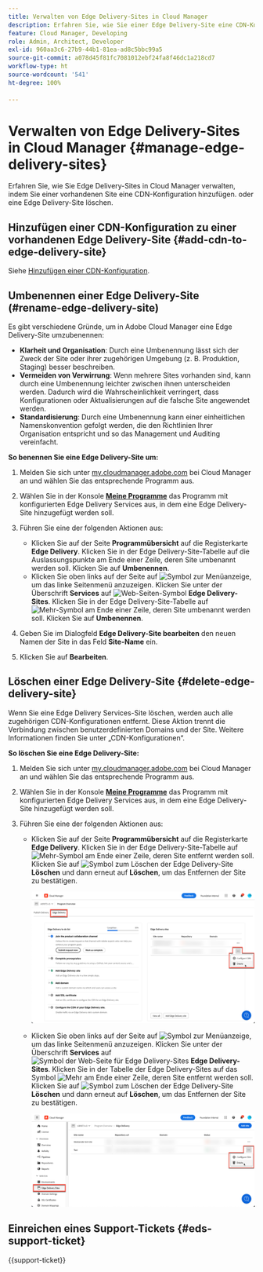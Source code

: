 ```yaml
---
title: Verwalten von Edge Delivery-Sites in Cloud Manager
description: Erfahren Sie, wie Sie einer Edge Delivery-Site eine CDN-Konfiguration hinzufügen oder eine Edge Delivery-Site löschen.
feature: Cloud Manager, Developing
role: Admin, Architect, Developer
exl-id: 960aa3c6-27b9-44b1-81ea-ad8c5bbc99a5
source-git-commit: a078d45f81fc7081012ebf24fa8f46dc1a218cd7
workflow-type: ht
source-wordcount: '541'
ht-degree: 100%

---
```


# Verwalten von Edge Delivery-Sites in Cloud Manager {#manage-edge-delivery-sites}

Erfahren Sie, wie Sie Edge Delivery-Sites in Cloud Manager verwalten, indem Sie einer vorhandenen Site eine CDN-Konfiguration hinzufügen. oder eine Edge Delivery-Site löschen.

## Hinzufügen einer CDN-Konfiguration zu einer vorhandenen Edge Delivery-Site {#add-cdn-to-edge-delivery-site}

Siehe [Hinzufügen einer CDN-Konfiguration](/help/implementing/cloud-manager/cdn-configurations/add-cdn-config.md).

## Umbenennen einer Edge Delivery-Site (#rename-edge-delivery-site)

Es gibt verschiedene Gründe, um in Adobe Cloud Manager eine Edge Delivery-Site umzubenennen:

* **Klarheit und Organisation**: Durch eine Umbenennung lässt sich der Zweck der Site oder ihrer zugehörigen Umgebung (z. B. Produktion, Staging) besser beschreiben.
* **Vermeiden von Verwirrung**: Wenn mehrere Sites vorhanden sind, kann durch eine Umbenennung leichter zwischen ihnen unterscheiden werden. Dadurch wird die Wahrscheinlichkeit verringert, dass Konfigurationen oder Aktualisierungen auf die falsche Site angewendet werden.
* **Standardisierung**: Durch eine Umbenennung kann einer einheitlichen Namenskonvention gefolgt werden, die den Richtlinien Ihrer Organisation entspricht und so das Management und Auditing vereinfacht.

**So benennen Sie eine Edge Delivery-Site um:**

1. Melden Sie sich unter [my.cloudmanager.adobe.com](https://my.cloudmanager.adobe.com/) bei Cloud Manager an und wählen Sie das entsprechende Programm aus.
1. Wählen Sie in der Konsole **[Meine Programme](/help/implementing/cloud-manager/navigation.md#my-programs)** das Programm mit konfigurierten Edge Delivery Services aus, in dem eine Edge Delivery-Site hinzugefügt werden soll.
1. Führen Sie eine der folgenden Aktionen aus:

   * Klicken Sie auf der Seite **Programmübersicht** auf die Registerkarte **Edge Delivery**. Klicken Sie in der Edge Delivery-Site-Tabelle auf die Auslassungspunkte am Ende einer Zeile, deren Site umbenannt werden soll.
Klicken Sie auf **Umbenennen**.
   * Klicken Sie oben links auf der Seite auf ![Symbol zur Menüanzeige](https://spectrum.adobe.com/static/icons/workflow_18/Smock_ShowMenu_18_N.svg), um das linke Seitenmenü anzuzeigen. Klicken Sie unter der Überschrift **Services** auf ![Web-Seiten-Symbol](https://spectrum.adobe.com/static/icons/workflow_18/Smock_WebPages_18_N.svg) **Edge Delivery-Sites**.
Klicken Sie in der Edge Delivery-Site-Tabelle auf ![Mehr-Symbol](https://spectrum.adobe.com/static/icons/workflow_18/Smock_More_18_N.svg) am Ende einer Zeile, deren Site umbenannt werden soll. Klicken Sie auf **Umbenennen**.

1. Geben Sie im Dialogfeld **Edge Delivery-Site bearbeiten** den neuen Namen der Site in das Feld **Site-Name** ein.

1. Klicken Sie auf **Bearbeiten**.

## Löschen einer Edge Delivery-Site {#delete-edge-delivery-site}

Wenn Sie eine Edge Delivery Services-Site löschen, werden auch alle zugehörigen CDN-Konfigurationen entfernt. Diese Aktion trennt die Verbindung zwischen benutzerdefinierten Domains und der Site. Weitere Informationen finden Sie unter „CDN-Konfigurationen“. <!-- https://wiki.corp.adobe.com/display/DMSArchitecture/%5BKT%5D+Cloud+Manager+2024.9.0+Release -->

**So löschen Sie eine Edge Delivery-Site:**

1. Melden Sie sich unter [my.cloudmanager.adobe.com](https://my.cloudmanager.adobe.com/) bei Cloud Manager an und wählen Sie das entsprechende Programm aus.
1. Wählen Sie in der Konsole **[Meine Programme](/help/implementing/cloud-manager/navigation.md#my-programs)** das Programm mit konfigurierten Edge Delivery Services aus, in dem eine Edge Delivery-Site hinzugefügt werden soll.
1. Führen Sie eine der folgenden Aktionen aus:

   * Klicken Sie auf der Seite **Programmübersicht** auf die Registerkarte **Edge Delivery**. Klicken Sie in der Edge Delivery-Site-Tabelle auf ![Mehr-Symbol](https://spectrum.adobe.com/static/icons/workflow_18/Smock_More_18_N.svg) am Ende einer Zeile, deren Site entfernt werden soll.
Klicken Sie auf ![Symbol zum Löschen der Edge Delivery-Site](https://spectrum.adobe.com/static/icons/workflow_18/Smock_Delete_18_N.svg) **Löschen** und dann erneut auf **Löschen**, um das Entfernen der Site zu bestätigen.

     ![Hinzufügen einer Edge Delivery-Site auf der Registerkarte „Edge Delivery“](/help/implementing/cloud-manager/assets/cm-eds-delete1.png)

   * Klicken Sie oben links auf der Seite auf ![Symbol zur Menüanzeige](https://spectrum.adobe.com/static/icons/workflow_18/Smock_ShowMenu_18_N.svg), um das linke Seitenmenü anzuzeigen. Klicken Sie unter der Überschrift **Services** auf ![Symbol der Web-Seite für Edge Delivery-Sites](https://spectrum.adobe.com/static/icons/workflow_18/Smock_WebPages_18_N.svg) **Edge Delivery-Sites**.
Klicken Sie in der Tabelle der Edge Delivery-Sites auf das Symbol ![Mehr](https://spectrum.adobe.com/static/icons/workflow_18/Smock_More_18_N.svg) am Ende einer Zeile, deren Site entfernt werden soll. Klicken Sie auf ![Symbol zum Löschen der Edge Delivery-Site](https://spectrum.adobe.com/static/icons/workflow_18/Smock_Delete_18_N.svg) **Löschen** und dann erneut auf **Löschen**, um das Entfernen der Site zu bestätigen.

     ![Hinzufügen einer Edge Delivery-Site über die Schaltfläche „Edge Delivery-Sites“](/help/implementing/cloud-manager/assets/cm-eds-delete2.png)

## Einreichen eines Support-Tickets {#eds-support-ticket}

{{support-ticket}}
